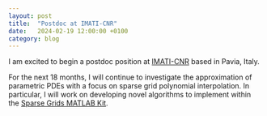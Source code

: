 ```yaml
---
layout: post
title:  "Postdoc at IMATI-CNR"
date:   2024-02-19 12:00:00 +0100
category: blog
---
```

I am excited to begin a postdoc position at [IMATI-CNR](https://www.imati.cnr.it/make_home_page.php?status=start) based in Pavia, Italy.

For the next 18 months, I will continue to investigate the approximation of parametric PDEs with a focus on sparse grid polynomial interpolation.
In particular, I will work on developing novel algorithms to implement within the [Sparse Grids MATLAB Kit](https://sites.google.com/view/sparse-grids-kit).